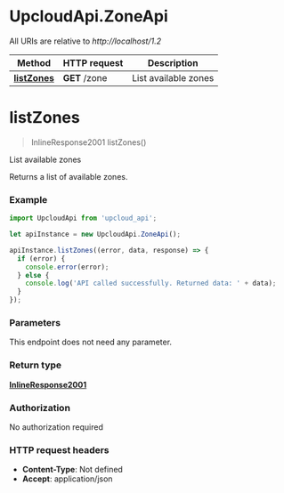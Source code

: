 # UpcloudApi.ZoneApi

All URIs are relative to *http://localhost/1.2*

Method | HTTP request | Description
------------- | ------------- | -------------
[**listZones**](ZoneApi.md#listZones) | **GET** /zone | List available zones


<a name="listZones"></a>
# **listZones**
> InlineResponse2001 listZones()

List available zones

Returns a list of available zones.

### Example
```javascript
import UpcloudApi from 'upcloud_api';

let apiInstance = new UpcloudApi.ZoneApi();

apiInstance.listZones((error, data, response) => {
  if (error) {
    console.error(error);
  } else {
    console.log('API called successfully. Returned data: ' + data);
  }
});
```

### Parameters
This endpoint does not need any parameter.

### Return type

[**InlineResponse2001**](InlineResponse2001.md)

### Authorization

No authorization required

### HTTP request headers

 - **Content-Type**: Not defined
 - **Accept**: application/json

